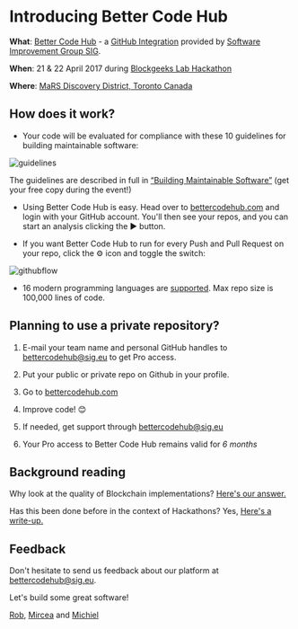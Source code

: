 # Introducing Better Code Hub

**What**: [Better Code Hub](https://bettercodehub.com) - a [GitHub Integration](https://github.com/integrations/better-code-hub) provided by [Software Improvement Group SIG](https://www.sig.eu).

**When**: 21 & 22 April 2017 during [Blockgeeks Lab Hackathon](http://bglhackathon.com)

**Where**: [MaRS Discovery District, Toronto Canada](https://https://www.marsdd.com)

## How does it work?

* Your code will be evaluated for compliance with these 10 guidelines for building maintainable software:

![guidelines](https://cdn-images-1.medium.com/max/720/1*TS-ZTeI7sQS7dy_AlMqSXQ.png "The 10 guidelines")

The guidelines are described in full in [“Building Maintainable Software”](http://shop.oreilly.com/product/0636920049159.do) (get your free copy during the event!)

* Using Better Code Hub is easy. Head over to [bettercodehub.com](https://bettercodehub.com) and login with your GitHub account. You'll then see your repos, and you can start an analysis clicking the ▶️ button. 

* If you want Better Code Hub to run for every Push and Pull Request on your repo, click the ⚙ icon and toggle the switch:

![githubflow](https://cdn-images-1.medium.com/max/720/1*N4wz389i80UbXKnjSp_QoA.png "Activate GitHub flow")

* 16 modern programming languages are [supported](https://bettercodehub.com/docs/configuration-manual). Max repo size is 100,000 lines of code. 


## Planning to use a private repository? 

1. E-mail your team name and personal GitHub handles to [bettercodehub@sig.eu](mailto:bettercodehub@sig.eu) to get Pro access. 

2. Put your public or private repo on Github in your profile.

3. Go to [bettercodehub.com](https://bettercodehub.com) 

4. Improve code! 😊

5. If needed, get support through bettercodehub@sig.eu

6. Your Pro access to Better Code Hub remains valid for *6 months*


## Background reading 

Why look at the quality of Blockchain implementations? [Here's our answer.](https://medium.com/@jstvssr/why-blockchain-needs-future-proof-code-cb09b39175e1#.bqfmcig55)

Has this been done before in the context of Hackathons? Yes, [Here's a write-up.](https://medium.com/softwareimprovementgroup/how-a-hackathon-appreciates-quality-code-bd1bdb8b3479)

## Feedback 

Don't hesitate to send us feedback about our platform at bettercodehub@sig.eu. 

Let's build some great software!

[Rob](https://github.com/robvanderleek), [Mircea](https://github.com/mcadariu) and [Michiel](https://github.com/michielcuijpers)

